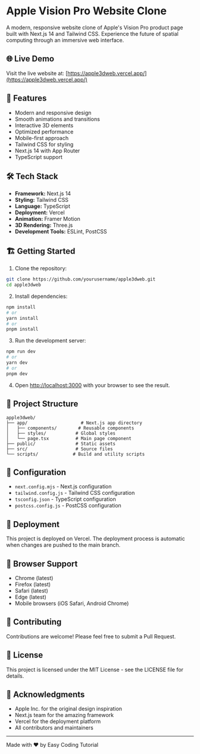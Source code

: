 # Apple Vision Pro Website Clone

A modern, responsive website clone of Apple's Vision Pro product page built with Next.js 14 and Tailwind CSS. Experience the future of spatial computing through an immersive web interface.

## 🌐 Live Demo

Visit the live website at: [https://apple3dweb.vercel.app/](https://apple3dweb.vercel.app/)

## 🚀 Features

- Modern and responsive design
- Smooth animations and transitions
- Interactive 3D elements
- Optimized performance
- Mobile-first approach
- Tailwind CSS for styling
- Next.js 14 with App Router
- TypeScript support

## 🛠️ Tech Stack

- **Framework:** Next.js 14
- **Styling:** Tailwind CSS
- **Language:** TypeScript
- **Deployment:** Vercel
- **Animation:** Framer Motion
- **3D Rendering:** Three.js
- **Development Tools:** ESLint, PostCSS

## 🏗️ Getting Started

1. Clone the repository:
```bash
git clone https://github.com/yourusername/apple3dweb.git
cd apple3dweb
```

2. Install dependencies:
```bash
npm install
# or
yarn install
# or
pnpm install
```

3. Run the development server:
```bash
npm run dev
# or
yarn dev
# or
pnpm dev
```

4. Open [http://localhost:3000](http://localhost:3000) with your browser to see the result.

## 📁 Project Structure

```
apple3dweb/
├── app/                    # Next.js app directory
│   ├── components/        # Reusable components
│   ├── styles/           # Global styles
│   └── page.tsx          # Main page component
├── public/               # Static assets
├── src/                  # Source files
└── scripts/             # Build and utility scripts
```

## 🔧 Configuration

- `next.config.mjs` - Next.js configuration
- `tailwind.config.js` - Tailwind CSS configuration
- `tsconfig.json` - TypeScript configuration
- `postcss.config.js` - PostCSS configuration

## 🚀 Deployment

This project is deployed on Vercel. The deployment process is automatic when changes are pushed to the main branch.

## 📱 Browser Support

- Chrome (latest)
- Firefox (latest)
- Safari (latest)
- Edge (latest)
- Mobile browsers (iOS Safari, Android Chrome)

## 🤝 Contributing

Contributions are welcome! Please feel free to submit a Pull Request.

## 📄 License

This project is licensed under the MIT License - see the LICENSE file for details.

## 🙏 Acknowledgments

- Apple Inc. for the original design inspiration
- Next.js team for the amazing framework
- Vercel for the deployment platform
- All contributors and maintainers

---

Made with ❤️ by Easy Coding Tutorial
